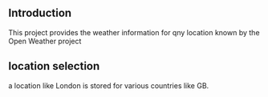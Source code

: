 ## Introduction

This project provides the weather information for qny location  known by the Open Weather project


## location selection

a location like London is stored for various countries like GB.